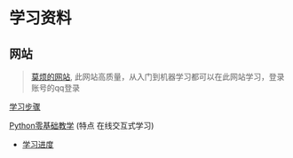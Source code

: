 # 学习资料
## 网站
> [莫烦的网站](https://mofanpy.com/), 此网站高质量，从入门到机器学习都可以在此网站学习，登录账号的qq登录

[学习步骤](https://mofanpy.com/learning-steps/)

[Python零基础教学](https://mofanpy.com/tutorials/python-basic/) (特点 在线交互式学习)
  - [学习进度](https://mofanpy.com/tutorials/data-manipulation/numpy/why)

